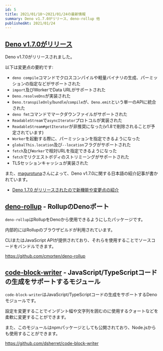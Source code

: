 ```yaml
---
id: 5
title: 2021/01/18〜2021/01/24の最新情報
summary: Deno v1.7.0がリリース、deno-rollup 他
publishedAt: 2021/01/24
---
```


## [Deno v1.7.0がリリース](https://deno.land/posts/v1.7)

Deno v1.7.0がリリースされました。

以下は変更点の要約です:

* `deno compile`コマンドでクロスコンパイルや軽量バイナリの生成、パーミッションの指定などがサポートされた
* `import`及びWorkerでData URLがサポートされた
* `Deno.resolveDns`が実装された
* `Deno.transpileOnly`/`bundle`/`compile`が、`Deno.emit`という単一のAPIに統合された
* `deno fmt`コマンドでマークダウンファイルがサポートされた
* `ReadableStream`で`asyncIterator`プロトコルが実装された
* `ReadableStream#getIterator`が非推奨になった(v1.8で削除されることが予定されています)
* `Worker`を起動する際に、パーミッションを指定できるようになった
* `globalThis.location`及び`--location`フラグがサポートされた
* `fetch`及び`Worker`で相対URLを指定できるようになった
* `fetch`でリクエストボディのストリミーングがサポートされた
* TLSセッションキャッシュが実装された

また、[magurotuna](https://zenn.dev/magurotuna)さんによって、Deno v1.7.0に関する日本語の紹介記事が書かれています。

* [Deno 1.7.0 がリリースされたので新機能や変更点の紹介](https://zenn.dev/magurotuna/articles/55575eb16ae422)

## [deno-rollup](https://github.com/cmorten/deno-rollup) - RollupのDenoポート

`deno-rollup`はRollupをDenoから使用できるようにしたパッケージです。

内部的にはRollupのブラウザビルドが利用されています。

CLIまたはJavaScript APIが提供されており、それらを使用することでソースコードをバンドルできます。

https://github.com/cmorten/deno-rollup

## [code-block-writer](https://github.com/dsherret/code-block-writer) - JavaScript/TypeScriptコードの生成をサポートするモジュール

`code-block-writer`はJavaScript/TypeScriptコードの生成をサポートするDenoモジュールです。

設定を変更することでインデント幅や文字列を囲むのに使用するクォートなどを柔軟に変更することができます。

また、このモジュールはnpmパッケージとしても公開されており、Node.jsからも使用することができます。

https://github.com/dsherret/code-block-writer
